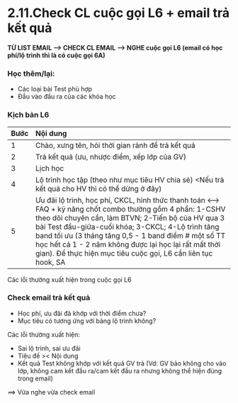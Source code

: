 # 2.11.Check CL cuộc gọi L6 + email trả kết quả

**TỪ LIST EMAIL --&gt; CHECK CL EMAIL --&gt; NGHE cuộc gọi L6                             \(email có học phí/lộ trình thì là có cuộc gọi 6A\)**

### Học thêm/lại:

* Các loại bài Test phù hợp
* Đầu vào đầu ra của các khóa học

### Kịch bản L6

| Bước | Nội dung |
| :--- | :--- |
| 1 | Chào, xưng tên, hỏi thời gian rảnh để trả kết quả |
| 2 | Trả kết quả \(ưu, nhược điểm, xếp lớp của GV\) |
| 3 | Lịch học |
| 4 | Lộ trình học tập \(theo như mục tiêu HV chia sẻ\) &lt;Nếu trả kết quả cho HV thì có thể dừng ở đây\) |
| 5 | Ưu đãi lộ trình, học phí, CKCL, hình thức thanh toán                               &lt;--&gt; FAQ + kỹ năng chốt combo thường gồm 4 phần: 1-CSHV theo dõi chuyên cần, làm BTVN; 2-Tiến bộ của HV qua 3 bài Test đầu-giữa-cuối khóa; 3-CKCL; 4-Lộ trình tăng band tối ưu \(3 tháng tăng 0,5 - 1 band điểm \# một số TT học hết cả 1 - 2 năm không được lại học lại rất mất thời gian\). Để thực hiện mục tiêu cuộc gọi, L6 cần liên tục hook, SA  |

Các lỗi thường xuất hiện trong cuộc gọi L6

### Check email trả kết quả

* Học phí, ưu đãi đã khớp với thời điểm chưa?
* Mục tiêu có tương ứng với bảng lộ trình không?

Các lỗi thường xuất hiện:

* Sai lộ trình, sai ưu đãi
* Tiêu đề &gt;&lt; Nội dung
* Kết quả Test không khớp với kết quả GV trả \(Vd: GV bảo không cho vào lớp, không cam kết đầu ra/cam kết đầu ra nhưng không thể hiện đúng trong email\)

==&gt; Vừa nghe vừa check email

